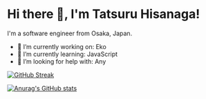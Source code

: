 # Hi there 👋, I'm Tatsuru Hisanaga!

I'm a software engineer from Osaka, Japan.

- 🔭 I’m currently working on: Eko
- 🌱 I’m currently learning: JavaScript
- 🤔 I’m looking for help with: Any

[![GitHub Streak](https://github-readme-streak-stats.herokuapp.com/?user=TatsuruHisanaga&theme=dark)](https://git.io/streak-stats)

<!-- [![Top Langs](https://github-readme-stats.vercel.app/api/top-langs/?username=TatsuruHisanaga&layout=compact&theme=dark)](https://github.com/anuraghazra/github-readme-stats) -->

[![Anurag's GitHub stats](https://github-readme-stats.vercel.app/api?username=TatsuruHisanaga&theme=dark&show_icons=true)](https://github.com/anuraghazra/github-readme-stats)


<!--
**TatsuruHisanaga/TatsuruHisanaga** is a ✨ _special_ ✨ repository because its `README.md` (this file) appears on your GitHub profile.

Here are some ideas to get you started:

- 🔭 I’m currently working on ...
- 🌱 I’m currently learning ...
- 👯 I’m looking to collaborate on ...
- 🤔 I’m looking for help with ...
- 💬 Ask me about ...
- 📫 How to reach me: ...
- 😄 Pronouns: ...
- ⚡ Fun fact: ...
-->
